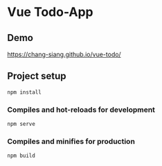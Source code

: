 # Vue Todo-App

## Demo
https://chang-siang.github.io/vue-todo/

## Project setup
```
npm install
```

### Compiles and hot-reloads for development
```
npm serve
```

### Compiles and minifies for production
```
npm build
```

